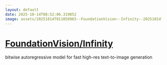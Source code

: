 ```yaml
---
layout: default
date: 2025-10-14T08:52:06.319052
image: assets/20251014T011058965--FoundationVision--Infinity--20251014T012053275--cropped.png
---
```


# [FoundationVision/Infinity](https://github.com/FoundationVision/Infinity)

bitwise autoregressive model for fast high-res text-to-image generation
